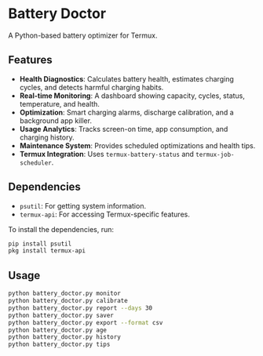 # Battery Doctor

A Python-based battery optimizer for Termux.

## Features

*   **Health Diagnostics**: Calculates battery health, estimates charging cycles, and detects harmful charging habits.
*   **Real-time Monitoring**: A dashboard showing capacity, cycles, status, temperature, and health.
*   **Optimization**: Smart charging alarms, discharge calibration, and a background app killer.
*   **Usage Analytics**: Tracks screen-on time, app consumption, and charging history.
*   **Maintenance System**: Provides scheduled optimizations and health tips.
*   **Termux Integration**: Uses `termux-battery-status` and `termux-job-scheduler`.

## Dependencies

*   `psutil`: For getting system information.
*   `termux-api`: For accessing Termux-specific features.

To install the dependencies, run:

```bash
pip install psutil
pkg install termux-api
```

## Usage

```bash
python battery_doctor.py monitor
python battery_doctor.py calibrate
python battery_doctor.py report --days 30
python battery_doctor.py saver
python battery_doctor.py export --format csv
python battery_doctor.py age
python battery_doctor.py history
python battery_doctor.py tips
```